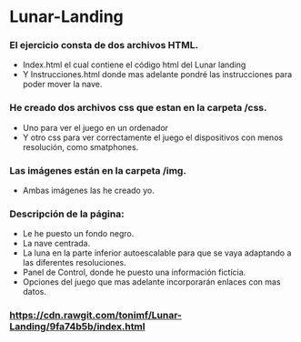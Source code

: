 # Lunar-Landing
### El ejercicio consta de dos archivos HTML. 
- Index.html el cual contiene el código html del Lunar landing 
- Y Instrucciones.html donde mas adelante pondré las instrucciones para poder mover la nave.
### He creado dos archivos css que estan en la carpeta /css.
- Uno para ver el juego en un ordenador 
- Y otro css para ver correctamente el juego el dispositivos con menos resolución, como smatphones.
### Las imágenes están en la carpeta /img.
- Ambas imágenes las he creado yo.
### Descripción de la página:
- Le he puesto un fondo negro.
- La nave centrada.
- La luna en la parte inferior autoescalable para que se vaya adaptando a las diferentes resoluciones.
- Panel de Control, donde he puesto una información fictícia.
- Opciones del juego que mas adelante incorporarán enlaces con mas datos.
### https://cdn.rawgit.com/tonimf/Lunar-Landing/9fa74b5b/index.html
